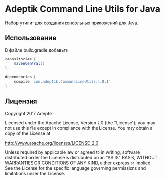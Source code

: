 # Adeptik Command Line Utils for Java

Набор утилит для создания консольных приложений для Java.

## Использование

В файле build.gradle добавьте

```groovy
repositories {
    mavenCentral()
}

dependencies {
    compile 'com.adeptik:CommandLineUtils:1.0.1'
}
```

## Лицензия

Copyright 2017 Adeptik

Licensed under the Apache License, Version 2.0 (the "License");
you may not use this file except in compliance with the License.
You may obtain a copy of the License at

   http://www.apache.org/licenses/LICENSE-2.0

Unless required by applicable law or agreed to in writing, software
distributed under the License is distributed on an "AS IS" BASIS,
WITHOUT WARRANTIES OR CONDITIONS OF ANY KIND, either express or implied.
See the License for the specific language governing permissions and
limitations under the License.